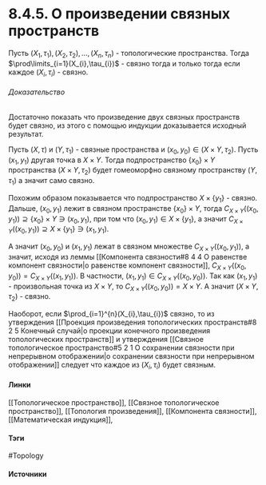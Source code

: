 # 8.4.5. О произведении связных пространств
Пусть $(X_{1},\tau_{1}),(X_{2},\tau_{2}),\dots,(X_{n},\tau_{n})$ - топологические пространства. Тогда $\prod\limits_{i=1}(X_{i},\tau_{i})$ - связно тогда и только тогда если каждое $(X_{i},\tau_{i})$ - связно.
###### Доказательство
Достаточно показать что произведение двух связных пространств будет связно, из этого с помощью индукции доказывается исходный результат.

Пусть $(X,\tau)$ и $(Y,\tau_{1})$ - связные пространства и $(x_{0},y_{0})\in(X\times Y,\tau_{2})$. Пусть $(x_{1},y_{1})$ другая точка в $X\times Y$. Тогда подпространство $\{x_{0}\}\times Y$ пространства $(X\times Y,\tau_{2})$ будет гомеоморфно связному пространству $(Y,\tau_{1})$ а значит само связно.

Похожим образом показывается что подпространство $X\times\{y_{1}\}$ - связно. Дальше, $(x_{0},y_{1})$ лежит в связном пространстве $\{x_{0}\}\times Y$, тогда $C_{X\times Y}((x_{0},y_{1}))\supseteq\{x_{0}\}\times Y\ni(x_{0},y_{1})$, при том что $(x_{0},y_{1})\in X\times\{y_{1}\}$, а значит $C_{X\times Y}((x_{0},y_{1}))\supseteq X\times\{y_{1}\}\ni(x_{1},y_{1})$.

А значит $(x_{0},y_{0})$ и $(x_{1},y_{1})$ лежат в связном множестве $C_{X\times Y}((x_{0},y_{1}))$, а значит, исходя из леммы [[Компонента связности#8 4 4 О равенстве компонент связности|о равенстве компонент связности]], $C_{X\times Y}((x_{0},y_{0}))=C_{X\times Y}((x_{1},y_{1}))$. В частности, $(x_{1},y_{1})\in C_{X\times Y}((x_{0},y_{0}))$. Так как $(x_{1},y_{1})$ - произвольная точка из $X\times Y$, то $C_{X\times Y}((x_{0},y_{0}))=X\times Y$. А значит $(X\times Y,\tau_{2})$ - связно.

Наоборот, если $\prod_{i=1}^{n}(X_{i},\tau_{i})$ связно, то из утверждения [[Проекция произведения топологических пространств#8 2 5 Конечный случай|о проекции конечного произведения топологических пространств]] и утверждения [[Связное топологическое пространство#5 2 1 О сохранении связности при непрерывном отображении|о сохранении связности при непрерывном отображении]] следует что каждое из $(X_{i},\tau_{i})$ будет связным.
#### Линки
 [[Топологическое пространство]],
 [[Связное топологическое пространство]],
 [[Топология произведения]],
 [[Компонента связности]],
 [[Математическая индукция]],
 
#### Тэги
 #Topology 
#### Источники
